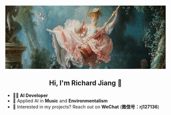 <p align="center">
  <img src="The Swing.png" alt="The Swing" width="1000" height="200"/>
</p>

<h2 align="center">Hi, I'm Richard Jiang 👋</h2>

- 👨‍💻 **AI Developer**
- 🎨 Applied AI in **Music** and **Environmentalism**
- 📧 Interested in my projects? Reach out on **WeChat** (**微信号：rj127136**)
